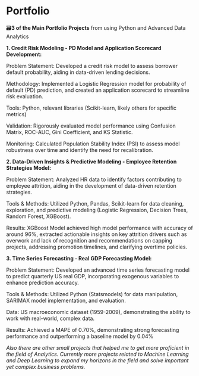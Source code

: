 # Portfolio
🗃️**3 of the Main Portfolio Projects** from using Python and Advanced Data Analytics


**1. Credit Risk Modeling - PD Model and Application Scorecard Development:**

Problem Statement: Developed a credit risk model to assess borrower default probability, aiding in data-driven lending decisions.

Methodology: Implemented a Logistic Regression model for probability of default (PD) prediction, and created an application scorecard to streamline risk evaluation.

Tools: Python, relevant libraries (Scikit-learn, likely others for specific metrics)

Validation: Rigorously evaluated model performance using Confusion Matrix, ROC-AUC, Gini Coefficient, and KS Statistic.

Monitoring: Calculated Population Stability Index (PSI) to assess model robustness over time and identify the need for recalibration.



**2. Data-Driven Insights & Predictive Modeling - Employee Retention Strategies Model:**

Problem Statement: Analyzed HR data to identify factors contributing to employee attrition, aiding in the development of data-driven retention strategies.

Tools & Methods: Utilized Python, Pandas, Scikit-learn for data cleaning, exploration, and predictive modeling (Logistic Regression, Decision Trees, Random Forest, XGBoost).

Results: XGBoost Model achieved high model performance with accuracy of around 96%, extracted actionable insights on key attrition drivers such as overwork and lack of recognition and recommendations on capping projects, addressing promotion timelines, and clarifying overtime policies.



**3. Time Series Forecasting - Real GDP Forecasting Model:**

Problem Statement: Developed an advanced time series forecasting model to predict quarterly US real GDP, incorporating exogenous variables to enhance prediction accuracy.

Tools & Methods: Utilized Python (Statsmodels) for data manipulation, SARIMAX model implementation, and evaluation.

Data: US macroeconomic dataset (1959-2009), demonstrating the ability to work with real-world, complex data.

Results: Achieved a MAPE of 0.70%, demonstrating strong forecasting performance and outperforming a baseline model by 0.04%



_Also there are other small projects that helped me to get more proficient in the field of Analytics. Currently more projects related to Machine Learning and Deep Learning to expand my horizons in the field and solve important yet complex business problems._
